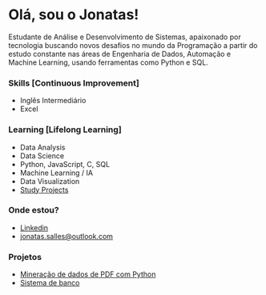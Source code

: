 # Olá, sou o Jonatas!
<addr>

  Estudante de Análise e Desenvolvimento de Sistemas, apaixonado por tecnologia buscando novos desafios no mundo da Programação a partir do estudo constante nas áreas de             Engenharia de Dados, Automação e Machine Learning, usando ferramentas como Python e SQL.
  

  ### Skills [Continuous Improvement]

  * Inglês Intermediário
  * Excel

  ### Learning [Lifelong Learning]
  
  * Data Analysis
  * Data Science
  * Python, JavaScript, C, SQL
  * Machine Learning / IA
  * Data Visualization
  * [Study Projects](https://github.com/jonatas-salles/estudos)
  
  ### Onde estou?
  
  * [Linkedin](https://www.linkedin.com/in/jonatassalles/)
  * jonatas.salles@outlook.com

   ### Projetos

  * [Mineração de dados de PDF com Python](https://github.com/jonatas-salles/pdf_datamining)
  * [Sistema de banco](https://github.com/jonatas-salles/sistema_banco)
